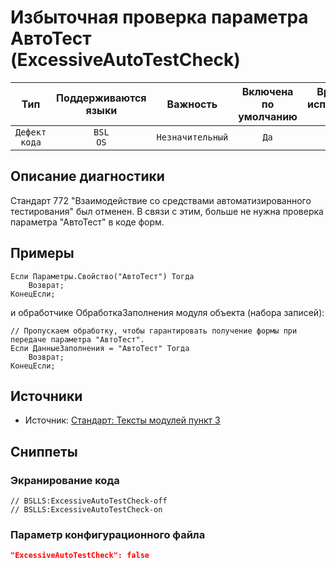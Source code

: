 # Избыточная проверка параметра АвтоТест (ExcessiveAutoTestCheck)

| Тип | Поддерживаются<br/>языки | Важность | Включена<br/>по умолчанию | Время на<br/>исправление (мин) | Тэги |
| :-: | :-: | :-: | :-: | :-: | :-: |
| `Дефект кода` | `BSL`<br/>`OS` | `Незначительный` | `Да` | `1` | `standard`<br/>`deprecated` |

<!-- Блоки выше заполняются автоматически, не трогать -->
## Описание диагностики
Стандарт 772 "Взаимодействие со средствами автоматизированного тестирования" был отменен.
В связи с этим, больше не нужна проверка параметра "АвтоТест" в коде форм.

## Примеры
```bsl
Если Параметры.Свойство("АвтоТест") Тогда
    Возврат;
КонецЕсли;
```

и обработчике ОбработкаЗаполнения модуля объекта (набора записей):

```bsl
// Пропускаем обработку, чтобы гарантировать получение формы при передаче параметра "АвтоТест".
Если ДанныеЗаполнения = "АвтоТест" Тогда
    Возврат;
КонецЕсли;
```

## Источники
* Источник: [Стандарт: Тексты модулей пункт 3](https://its.1c.ru/db/v8std#content:456:hdoc:3)

## Сниппеты

<!-- Блоки ниже заполняются автоматически, не трогать -->
### Экранирование кода

```bsl
// BSLLS:ExcessiveAutoTestCheck-off
// BSLLS:ExcessiveAutoTestCheck-on
```

### Параметр конфигурационного файла

```json
"ExcessiveAutoTestCheck": false
```
